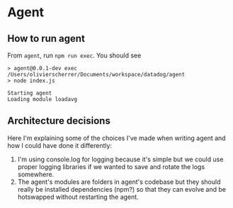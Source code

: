 # Agent

## How to run agent

From `agent`, run `npm run exec`. You should see

```
> agent@0.0.1-dev exec /Users/olivierscherrer/Documents/workspace/datadog/agent
> node index.js

Starting agent
Loading module loadavg
```

## Architecture decisions

Here I'm explaining some of the choices I've made when writing agent and how I could have done it differently:

1. I'm using console.log for logging because it's simple but we could use proper logging libraries if we wanted to save and rotate the logs somewhere.
2. The agent's modules are folders in agent's codebase but they should really be installed dependencies (npm?) so that they can evolve and be hotswapped without restarting the agent.
